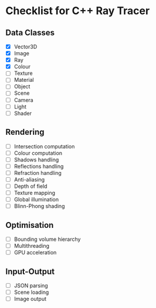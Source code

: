 # Checklist for C++ Ray Tracer

## Data Classes

- [x] Vector3D
- [x] Image
- [x] Ray
- [x] Colour
- [ ] Texture
- [ ] Material
- [ ] Object
- [ ] Scene
- [ ] Camera
- [ ] Light
- [ ] Shader

## Rendering

- [ ] Intersection computation
- [ ] Colour computation
- [ ] Shadows handling
- [ ] Reflections handling
- [ ] Refraction handling
- [ ] Anti-aliasing
- [ ] Depth of field
- [ ] Texture mapping
- [ ] Global illumination
- [ ] Blinn-Phong shading

## Optimisation

- [ ] Bounding volume hierarchy
- [ ] Multithreading
- [ ] GPU acceleration

## Input-Output

- [ ] JSON parsing
- [ ] Scene loading
- [ ] Image output
